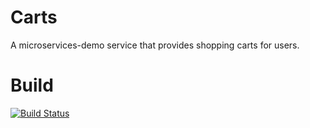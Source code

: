 # Carts

A microservices-demo service that provides shopping carts for users.

# Build
[![Build Status](https://dev.azure.com/robjahn/acm/_apis/build/status/acm-jjahn.carts)](https://dev.azure.com/robjahn/acm/_build/latest?definitionId=8)
